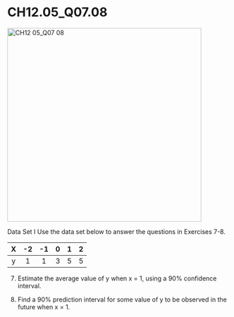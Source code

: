 # CH12.05_Q07.08 #

<img width="440" alt="CH12 05_Q07 08" src="https://github.com/user-attachments/assets/dfad4ce4-e3e9-4e6d-a533-a73e0315a44a" />

Data Set I Use the data set below to answer the questions in Exercises 7-8.

| X | -2 | -1 | 0 | 1 | 2 |
|:-:|:--:|:--:|:-:|:-:|:-:|
| y |  1 |  1 | 3 | 5 | 5 |

7. Estimate the average value of y when x = 1, using a 90% confidence interval.


8. Find a 90% prediction interval for some value of y to be observed in the future when x = 1.
